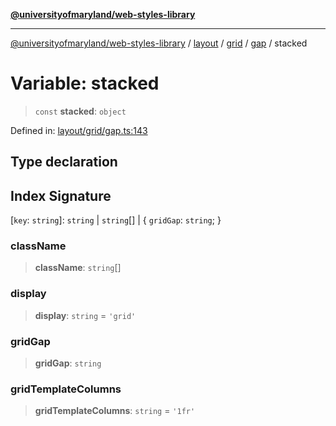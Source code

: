 [**@universityofmaryland/web-styles-library**](../../../../../../README.md)

***

[@universityofmaryland/web-styles-library](../../../../../../README.md) / [layout](../../../../../README.md) / [grid](../../../README.md) / [gap](../README.md) / stacked

# Variable: stacked

> `const` **stacked**: `object`

Defined in: [layout/grid/gap.ts:143](https://github.com/UMD-Digital/design-system/blob/7fa144f196ef5f0ef2b372670136735f5a5c9236/packages/styles/source/layout/grid/gap.ts#L143)

## Type declaration

## Index Signature

\[`key`: `string`\]: `string` \| `string`[] \| \{ `gridGap`: `string`; \}

### className

> **className**: `string`[]

### display

> **display**: `string` = `'grid'`

### gridGap

> **gridGap**: `string`

### gridTemplateColumns

> **gridTemplateColumns**: `string` = `'1fr'`
